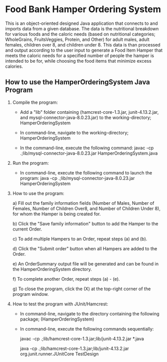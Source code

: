 # Food Bank Hamper Ordering System

This is an object-oriented designed Java application that connects to and imports data from a given database. The data is the nutritional breakdown for various foods and the caloric needs (based on nutritional categories; WholeGrains, FruitsVeggies, Protein, and Other) for adult males, adult females, children over 8, and children under 8. This data is than processed and output according to the user input to generate a Food Item Hamper that meets the caloric needs for a specified number of people the hamper is intended to be for, while choosing the food items that minimize excess calories.

## How to use the HamperOrderingSystem Java Program

1. Compile the program:
	- Add a "lib" folder containing (hamcrest-core-1.3.jar, junit-4.13.2.jar, and mysql-connector-java-8.0.23.jar) to the working-directory; HamperOrderingSystem
	
	- In command-line, navigate to the working-directory; HamperOrderingSystem 
	  
	- In the command-line, execute the following command: javac -cp .;lib/mysql-connector-java-8.0.23.jar HamperOrderingSystem.java
	
2. Run the program:
	- In command-line, execute the following command to launch the program: java -cp .;lib/mysql-connector-java-8.0.23.jar HamperOrderingSystem

3. How to use the program:

	a) Fill out the family information fields (Number of Males, Number of Females, Number of Children Over8, and Number of Children Under 8),
	   for whom the Hamper is being created for.
	   
	b) Click the "Save family information" button to add the Hamper to the current Order.
	
	c) To add multiple Hampers to an Order, repeat steps (a) and (b).
	
	d) Click the "Submit order" button when all Hampers are added to the Order.
	
	e) An OrderSummary output file will be generated and can be found in the HamperOrderingSystem directory.
	
	f) To complete another Order, repeat steps (a) - (e).
	
	g) To close the program, click the (X) at the top-right corner of the program window.
	
4. How to test the program with JUnit/Hamcrest:
	- In command-line, navigate to the directory containing the following package;
	  (HamperOrderingSystem)
	  
	- In command-line, execute the following commands sequentially:

		javac -cp .;lib/hamcrest-core-1.3.jar;lib/junit-4.13.2.jar *.java
		
		java -cp .;lib/hamcrest-core-1.3.jar;lib/junit-4.13.2.jar org.junit.runner.JUnitCore TestDesign
